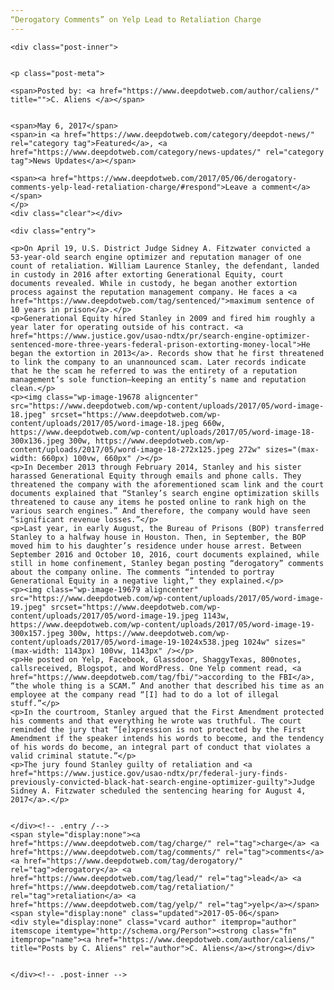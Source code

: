 ```yaml
---
“Derogatory Comments” on Yelp Lead to Retaliation Charge
---
```

<article class="post-listing post-19664 post type-post status-publish format-standard has-post-thumbnail hentry category-deepdot-news category-news-updates tag-charge tag-comments tag-derogatory tag-lead tag-retaliation tag-yelp">
    
    <div class="post-inner">
    
    
    <p class="post-meta">
    
    <span>Posted by: <a href="https://www.deepdotweb.com/author/caliens/" title="">C. Aliens </a></span>
    
    
    <span>May 6, 2017</span>
    <span>in <a href="https://www.deepdotweb.com/category/deepdot-news/" rel="category tag">Featured</a>, <a href="https://www.deepdotweb.com/category/news-updates/" rel="category tag">News Updates</a></span>
    
    <span><a href="https://www.deepdotweb.com/2017/05/06/derogatory-comments-yelp-lead-retaliation-charge/#respond">Leave a comment</a></span>
    </p>
    <div class="clear"></div>
    
    <div class="entry">
    
    <p>On April 19, U.S. District Judge Sidney A. Fitzwater convicted a 53-year-old search engine optimizer and reputation manager of one count of retaliation. William Laurence Stanley, the defendant, landed in custody in 2016 after extorting Generational Equity, court documents revealed. While in custody, he began another extortion process against the reputation management company. He faces a <a href="https://www.deepdotweb.com/tag/sentenced/">maximum sentence of 10 years in prison</a>.</p>
    <p>Generational Equity hired Stanley in 2009 and fired him roughly a year later for operating outside of his contract. <a href="https://www.justice.gov/usao-ndtx/pr/search-engine-optimizer-sentenced-more-three-years-federal-prison-extorting-money-local">He began the extortion in 2013</a>. Records show that he first threatened to link the company to an unannounced scam. Later records indicate that he the scam he referred to was the entirety of a reputation management’s sole function—keeping an entity’s name and reputation clean.</p>
    <p><img class="wp-image-19678 aligncenter" src="https://www.deepdotweb.com/wp-content/uploads/2017/05/word-image-18.jpeg" srcset="https://www.deepdotweb.com/wp-content/uploads/2017/05/word-image-18.jpeg 660w, https://www.deepdotweb.com/wp-content/uploads/2017/05/word-image-18-300x136.jpeg 300w, https://www.deepdotweb.com/wp-content/uploads/2017/05/word-image-18-272x125.jpeg 272w" sizes="(max-width: 660px) 100vw, 660px" /></p>
    <p>In December 2013 through February 2014, Stanley and his sister harassed Generational Equity through emails and phone calls. They threatened the company with the aforementioned scam link and the court documents explained that “Stanley’s search engine optimization skills threatened to cause any items he posted online to rank high on the various search engines.” And therefore, the company would have seen “significant revenue losses.”</p>
    <p>Last year, in early August, the Bureau of Prisons (BOP) transferred Stanley to a halfway house in Houston. Then, in September, the BOP moved him to his daughter’s residence under house arrest. Between September 2016 and October 10, 2016, court documents explained, while still in home confinement, Stanley began posting “derogatory” comments about the company online. The comments “intended to portray Generational Equity in a negative light,” they explained.</p>
    <p><img class="wp-image-19679 aligncenter" src="https://www.deepdotweb.com/wp-content/uploads/2017/05/word-image-19.jpeg" srcset="https://www.deepdotweb.com/wp-content/uploads/2017/05/word-image-19.jpeg 1143w, https://www.deepdotweb.com/wp-content/uploads/2017/05/word-image-19-300x157.jpeg 300w, https://www.deepdotweb.com/wp-content/uploads/2017/05/word-image-19-1024x538.jpeg 1024w" sizes="(max-width: 1143px) 100vw, 1143px" /></p>
    <p>He posted on Yelp, Facebook, Glassdoor, ShaggyTexas, 800notes, callsreceived, Blogspot, and WordPress. One Yelp comment read, <a href="https://www.deepdotweb.com/tag/fbi/">according to the FBI</a>, “the whole thing is a SCAM.” And another that described his time as an employee at the company read “[I] had to do a lot of illegal stuff.”</p>
    <p>In the courtroom, Stanley argued that the First Amendment protected his comments and that everything he wrote was truthful. The court reminded the jury that “[e]xpression is not protected by the First Amendment if the speaker intends his words to become, and the tendency of his words do become, an integral part of conduct that violates a valid criminal statute.”</p>
    <p>The jury found Stanley guilty of retaliation and <a href="https://www.justice.gov/usao-ndtx/pr/federal-jury-finds-previously-convicted-black-hat-search-engine-optimizer-guilty">Judge Sidney A. Fitzwater scheduled the sentencing hearing for August 4, 2017</a>.</p>
    
    
    </div><!-- .entry /-->
    <span style="display:none"><a href="https://www.deepdotweb.com/tag/charge/" rel="tag">charge</a> <a href="https://www.deepdotweb.com/tag/comments/" rel="tag">comments</a> <a href="https://www.deepdotweb.com/tag/derogatory/" rel="tag">derogatory</a> <a href="https://www.deepdotweb.com/tag/lead/" rel="tag">lead</a> <a href="https://www.deepdotweb.com/tag/retaliation/" rel="tag">retaliation</a> <a href="https://www.deepdotweb.com/tag/yelp/" rel="tag">yelp</a></span>				<span style="display:none" class="updated">2017-05-06</span>
    <div style="display:none" class="vcard author" itemprop="author" itemscope itemtype="http://schema.org/Person"><strong class="fn" itemprop="name"><a href="https://www.deepdotweb.com/author/caliens/" title="Posts by C. Aliens" rel="author">C. Aliens</a></strong></div>
    
    
    </div><!-- .post-inner -->
</article><!-- .post-listing -->

